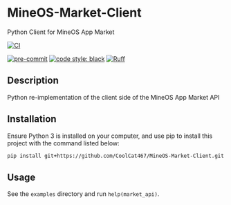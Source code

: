 # MineOS-Market-Client
Python Client for MineOS App Market

[![CI](https://github.com/CoolCat467/MineOS-Market-Client/actions/workflows/ci.yml/badge.svg)](https://github.com/CoolCat467/MineOS-Market-Client/actions/workflows/ci.yml)
<!-- BADGIE TIME -->

[![pre-commit](https://img.shields.io/badge/pre--commit-enabled-brightgreen?logo=pre-commit)](https://github.com/pre-commit/pre-commit)
[![code style: black](https://img.shields.io/badge/code_style-black-000000.svg)](https://github.com/psf/black)
[![Ruff](https://img.shields.io/endpoint?url=https://raw.githubusercontent.com/astral-sh/ruff/main/assets/badge/v2.json)](https://github.com/astral-sh/ruff)

<!-- END BADGIE TIME -->

## Description
Python re-implementation of the client side of the MineOS App Market API

## Installation
Ensure Python 3 is installed on your computer, and use pip to
install this project with the command listed below:

```bash
pip install git+https://github.com/CoolCat467/MineOS-Market-Client.git
```

## Usage
See the `examples` directory and run `help(market_api)`.
